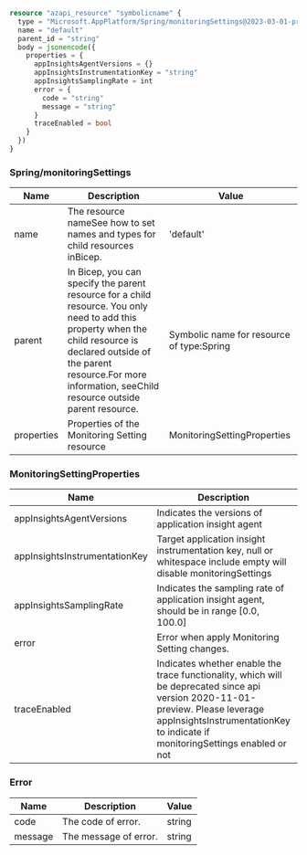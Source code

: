 ```terraform
resource "azapi_resource" "symbolicname" {
  type = "Microsoft.AppPlatform/Spring/monitoringSettings@2023-03-01-preview"
  name = "default"
  parent_id = "string"
  body = jsonencode({
    properties = {
      appInsightsAgentVersions = {}
      appInsightsInstrumentationKey = "string"
      appInsightsSamplingRate = int
      error = {
        code = "string"
        message = "string"
      }
      traceEnabled = bool
    }
  })
}

```

### Spring/monitoringSettings

| Name | Description | Value |
|-|-|-|
| name | The resource nameSee how to set names and types for child resources inBicep. | 'default' |
| parent | In Bicep, you can specify the parent resource for a child resource. You only need to add this property when the child resource is declared outside of the parent resource.For more information, seeChild resource outside parent resource. | Symbolic name for resource of type:Spring |
| properties | Properties of the Monitoring Setting resource | MonitoringSettingProperties |


### MonitoringSettingProperties

| Name | Description | Value |
|-|-|-|
| appInsightsAgentVersions | Indicates the versions of application insight agent | ApplicationInsightsAgentVersions |
| appInsightsInstrumentationKey | Target application insight instrumentation key, null or whitespace include empty will disable monitoringSettings | string |
| appInsightsSamplingRate | Indicates the sampling rate of application insight agent, should be in range [0.0, 100.0] | int |
| error | Error when apply Monitoring Setting changes. | Error |
| traceEnabled | Indicates whether enable the trace functionality, which will be deprecated since api version 2020-11-01-preview. Please leverage appInsightsInstrumentationKey to indicate if monitoringSettings enabled or not | bool |


### Error

| Name | Description | Value |
|-|-|-|
| code | The code of error. | string |
| message | The message of error. | string |


